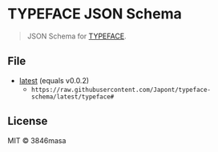 # TYPEFACE JSON Schema

> JSON Schema for [TYPEFACE](https://github.com/Japont/typeface).

## File

- [latest] \(equals v0.0.2)
  - `https://raw.githubusercontent.com/Japont/typeface-schema/latest/typeface#`

[latest]: https://raw.githubusercontent.com/Japont/typeface-schema/latest/typeface#

## License

MIT © 3846masa
